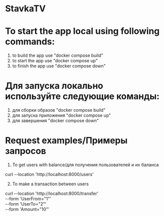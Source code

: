 # StavkaTV

# To start the app local using following commands:
1) to build the app use "docker compose build"
2) to start the app use "docker compose up"
3) to finish the app use "docker compose down"

# Для запуска локально используйте следующие команды:
1) для сборки образов "docker compose build"
2) для запуска приложения "docker compose up"
3) для завершения "docker compose down"

# Request examples/Примеры запросов

1) To get users with balance/для получения пользователей и их баланса

curl --location 'http://localhost:8000/users'

2) To make a transaction between users 

curl --location 'http://localhost:8000/transfer' \
--form 'UserFrom="1"' \
--form 'UserTo="2"' \
--form 'Amount="10"'
